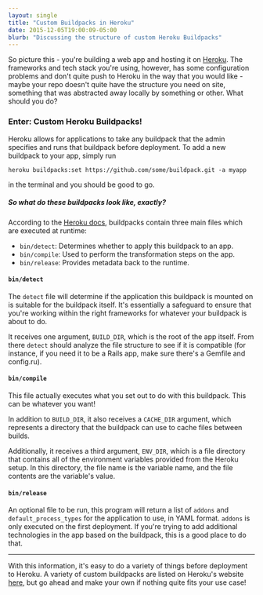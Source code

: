 ```yaml
---
layout: single
title: "Custom Buildpacks in Heroku"
date: 2015-12-05T19:00:09-05:00
blurb: "Discussing the structure of custom Heroku Buildpacks"
---
```


So picture this - you're building a web app and hosting it on [Heroku](https://www.heroku.com/). The frameworks and tech stack you're using, however, has some configuration problems and don't quite push to Heroku in the way that you would like - maybe your repo doesn't quite have the structure you need on site, something that was abstracted away locally by something or other. What should you do?

### Enter: Custom Heroku Buildpacks!

Heroku allows for applications to take any buildpack that the admin specifies and runs that buildpack before deployment. To add a new buildpack to your app, simply run

~~~
heroku buildpacks:set https://github.com/some/buildpack.git -a myapp
~~~

in the terminal and you should be good to go.

##### So what do these buildpacks look like, exactly?

According to the [Heroku docs](https://devcenter.heroku.com/articles/buildpack-api), buildpacks contain three main files which are executed at runtime:

* `bin/detect`: Determines whether to apply this buildpack to an app.
* `bin/compile`: Used to perform the transformation steps on the app.
* `bin/release`: Provides metadata back to the runtime.

#### `bin/detect`

The `detect` file will determine if the application this buildpack is mounted on is suitable for the buildpack itself. It's essentially a safeguard to ensure that you're working within the right frameworks for whatever your buildpack is about to do.

It receives one argument, `BUILD_DIR`, which is the root of the app itself. From there `detect` should analyze the file structure to see if it is compatible (for instance, if you need it to be a Rails app, make sure there's a Gemfile and config.ru).

#### `bin/compile`

This file actually executes what you set out to do with this buildpack. This can be whatever you want!

In addition to `BUILD_DIR`, it also receives a `CACHE_DIR` argument, which represents a directory that the buildpack can use to cache files between builds.

Additionally, it receives a third argument, `ENV_DIR`, which is a file directory that contains all of the environment variables provided from the Heroku setup. In this directory, the file name is the variable name, and the file contents are the variable's value.

#### `bin/release`

An optional file to be run, this program will return a list of `addons` and `default_process_types` for the application to use, in YAML format. `addons` is only executed on the first deployment. If you're trying to add additional technologies in the app based on the buildpack, this is a good place to do that.

---

With this information, it's easy to do a variety of things before deployment to Heroku. A variety of custom buildpacks are listed on Heroku's website [here](https://elements.heroku.com/buildpacks), but go ahead and make your own if nothing quite fits your use case!

